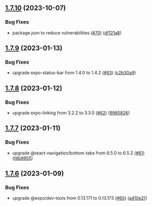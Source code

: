 ## [1.7.10](https://github.com/thecyberworld/thecyberhub-app/compare/v1.7.9...v1.7.10) (2023-10-07)


### Bug Fixes

* package.json to reduce vulnerabilities ([#70](https://github.com/thecyberworld/thecyberhub-app/issues/70)) ([df121a8](https://github.com/thecyberworld/thecyberhub-app/commit/df121a8ce10cdd9d36f07903c9b332b52b92511e))



## [1.7.9](https://github.com/thecyberworld/thecyberhub-app/compare/v1.7.8...v1.7.9) (2023-01-13)


### Bug Fixes

* upgrade expo-status-bar from 1.4.0 to 1.4.2 ([#63](https://github.com/thecyberworld/thecyberhub-app/issues/63)) ([c2b30a9](https://github.com/thecyberworld/thecyberhub-app/commit/c2b30a967681fe11f226373ca8a4c4a12d5d3d38))



## [1.7.8](https://github.com/thecyberworld/thecyberhub-app/compare/v1.7.7...v1.7.8) (2023-01-12)


### Bug Fixes

* upgrade expo-linking from 3.2.2 to 3.3.0 ([#62](https://github.com/thecyberworld/thecyberhub-app/issues/62)) ([9985826](https://github.com/thecyberworld/thecyberhub-app/commit/99858265ffeff95ba7f7870e22202515c6dff4b5))



## [1.7.7](https://github.com/thecyberworld/thecyberhub-app/compare/v1.7.6...v1.7.7) (2023-01-11)


### Bug Fixes

* upgrade @react-navigation/bottom-tabs from 6.5.0 to 6.5.2 ([#61](https://github.com/thecyberworld/thecyberhub-app/issues/61)) ([f4b9855](https://github.com/thecyberworld/thecyberhub-app/commit/f4b9855857fb53a95c06b8238a2fe53f244664f3))



## [1.7.6](https://github.com/thecyberworld/thecyberhub-app/compare/v1.7.5...v1.7.6) (2023-01-09)


### Bug Fixes

* upgrade @expo/dev-tools from 0.13.171 to 0.13.173 ([#60](https://github.com/thecyberworld/thecyberhub-app/issues/60)) ([a410e21](https://github.com/thecyberworld/thecyberhub-app/commit/a410e2132d1d0ddeaec81d3a3ba6b3311a257b23))



